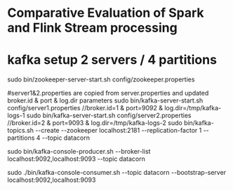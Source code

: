 # Comparative Evaluation of Spark and Flink Stream processing




# kafka setup 2 servers / 4 partitions
sudo bin/zookeeper-server-start.sh config/zookeeper.properties

#server1&2.properties are copied from server.properties and updated broker.id & port & log.dir parameters 
sudo bin/kafka-server-start.sh config/server1.properties  //broker.id=1 & port=9092 & log.dir=/tmp/kafka-logs-1
sudo bin/kafka-server-start.sh config/server2.properties  //broker.id=2 & port=9093 & log.dir=/tmp/kafka-logs-2
sudo bin/kafka-topics.sh --create --zookeeper localhost:2181 --replication-factor 1 --partitions 4 --topic datacorn

sudo bin/kafka-console-producer.sh --broker-list localhost:9092,localhost:9093 --topic datacorn

sudo ./bin/kafka-console-consumer.sh --topic datacorn --bootstrap-server localhost:9092,localhost:9093